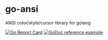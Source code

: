 # go-ansi
ANSI color/style/cursor library for golang

[![Go Report Card](https://goreportcard.com/badge/github.com/ptgoetz/go-ansi)](https://goreportcard.com/report/github.com/ptgoetz/go-ansi)
[![GoDoc reference example](https://img.shields.io/badge/godoc-reference-blue.svg)](https://godoc.org/github.com/ptgoetz/go-ansi)
